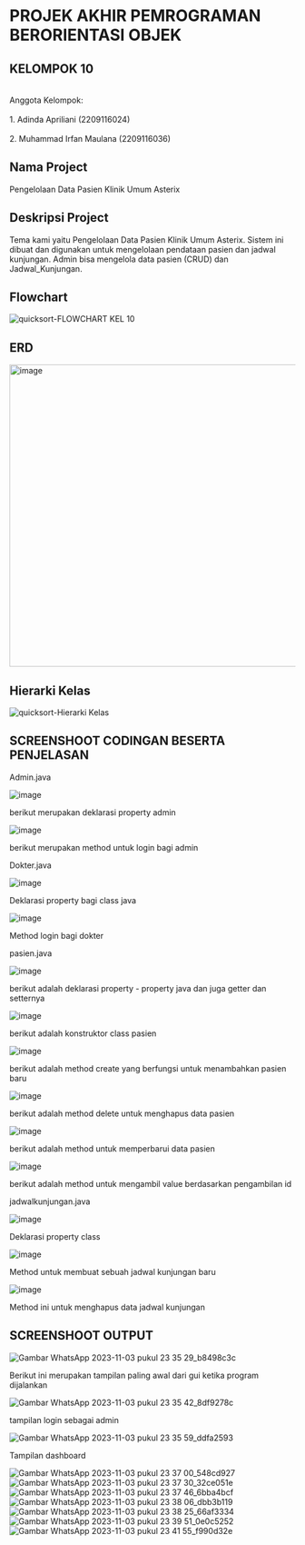 <h1>PROJEK AKHIR PEMROGRAMAN BERORIENTASI OBJEK</h1>

<h2>KELOMPOK 10</h2>
</br> Anggota Kelompok: </br>
</br> 1. Adinda Apriliani (2209116024) </br>
</br> 2. Muhammad Irfan Maulana (2209116036) </br>

<h2>Nama Project</h2>
Pengelolaan Data Pasien Klinik Umum Asterix

<h2>Deskripsi Project</h2>
Tema kami yaitu Pengelolaan Data Pasien Klinik Umum Asterix. Sistem ini dibuat dan digunakan untuk mengelolaan pendataan pasien dan jadwal kunjungan. Admin bisa mengelola data pasien (CRUD) dan Jadwal_Kunjungan.


<h2>Flowchart</h2>

![quicksort-FLOWCHART KEL 10](https://github.com/PA-Kelompok-10/Klinik_Umum/assets/122151428/95974a26-43da-4476-94c3-e6e19cf78eb5)



<h2>ERD</h2>

<img width="532" alt="image" src="https://github.com/PA-Kelompok-10/Klinik_Umum/assets/122151428/a2a929d8-9295-4398-a7c0-eb200aec3f2f">


<h2>Hierarki Kelas</h2>

![quicksort-Hierarki Kelas](https://github.com/PA-Kelompok-10/Klinik_Umum/assets/122151428/ec1125ee-5357-4f70-88e5-83c838952add)


<h2>SCREENSHOOT CODINGAN BESERTA PENJELASAN</h2>

Admin.java

![image](https://github.com/PA-Kelompok-10/Klinik_Umum/assets/121864328/a0a44240-3d64-4702-9830-8a898deef5c1)

berikut merupakan deklarasi property admin

![image](https://github.com/PA-Kelompok-10/Klinik_Umum/assets/121864328/c8f0c504-17b2-4eb0-add9-24fd3f8d6584)

berikut merupakan method untuk login bagi admin

Dokter.java

![image](https://github.com/PA-Kelompok-10/Klinik_Umum/assets/121864328/623e66df-1767-4561-a788-800e9f243c30)

Deklarasi property bagi class java

![image](https://github.com/PA-Kelompok-10/Klinik_Umum/assets/121864328/ddf80c72-57b6-4d67-adc2-3be53ff0ce67)

Method login bagi dokter 

pasien.java

![image](https://github.com/PA-Kelompok-10/Klinik_Umum/assets/121864328/c3cc3292-2a52-4e14-88db-ab48d39cf96e)

berikut adalah deklarasi property - property java dan juga getter dan setternya

![image](https://github.com/PA-Kelompok-10/Klinik_Umum/assets/121864328/badf955c-4e7c-44c7-a593-3a0cf89f2037)

berikut adalah konstruktor class pasien

![image](https://github.com/PA-Kelompok-10/Klinik_Umum/assets/121864328/383bd415-0780-4c1e-92d1-d9a757e89a5a)

berikut adalah method create yang berfungsi untuk menambahkan pasien baru

![image](https://github.com/PA-Kelompok-10/Klinik_Umum/assets/121864328/038c1705-bcd5-4e70-aa68-60c432cbb8c3)

berikut adalah method delete untuk menghapus data pasien

![image](https://github.com/PA-Kelompok-10/Klinik_Umum/assets/121864328/c4685445-5874-474a-b546-0c3b9559e0b1)

berikut adalah method untuk memperbarui data pasien

![image](https://github.com/PA-Kelompok-10/Klinik_Umum/assets/121864328/1c393650-72e0-4d78-90a4-9449ce2a48aa)

berikut adalah method untuk mengambil value berdasarkan pengambilan id

jadwalkunjungan.java

![image](https://github.com/PA-Kelompok-10/Klinik_Umum/assets/121864328/dd0949f2-19f6-4a06-832c-372545be93a6)

Deklarasi property class

![image](https://github.com/PA-Kelompok-10/Klinik_Umum/assets/121864328/39c95669-90d7-4053-9620-dfa63acb812a)

Method untuk membuat sebuah jadwal kunjungan baru

![image](https://github.com/PA-Kelompok-10/Klinik_Umum/assets/121864328/f4dac14c-046e-46af-88b7-078e5b103390)

Method ini untuk menghapus data jadwal kunjungan








<h2>SCREENSHOOT OUTPUT</h2>

![Gambar WhatsApp 2023-11-03 pukul 23 35 29_b8498c3c](https://github.com/PA-Kelompok-10/Klinik_Umum/assets/122151428/959671f3-9059-4194-a4c7-4f20d2b979c4)

Berikut ini merupakan tampilan paling awal dari gui ketika program dijalankan

![Gambar WhatsApp 2023-11-03 pukul 23 35 42_8df9278c](https://github.com/PA-Kelompok-10/Klinik_Umum/assets/122151428/5af6be1c-73ff-4439-b844-19d1034fd3df)

tampilan login sebagai admin





![Gambar WhatsApp 2023-11-03 pukul 23 35 59_ddfa2593](https://github.com/PA-Kelompok-10/Klinik_Umum/assets/122151428/e3de025f-3ff3-43e9-b5e8-1b7bfb087604)

Tampilan dashboard

![Gambar WhatsApp 2023-11-03 pukul 23 37 00_548cd927](https://github.com/PA-Kelompok-10/Klinik_Umum/assets/122151428/c72926ee-f8f1-47e8-b43c-cb8e6f74a521)
![Gambar WhatsApp 2023-11-03 pukul 23 37 30_32ce051e](https://github.com/PA-Kelompok-10/Klinik_Umum/assets/122151428/51641efb-18bd-4b0d-a4e5-f2a1fbfe50ce)
![Gambar WhatsApp 2023-11-03 pukul 23 37 46_6bba4bcf](https://github.com/PA-Kelompok-10/Klinik_Umum/assets/122151428/08141599-69d9-434a-ba76-ddbc3956dc4f)
![Gambar WhatsApp 2023-11-03 pukul 23 38 06_dbb3b119](https://github.com/PA-Kelompok-10/Klinik_Umum/assets/122151428/8a3f9274-1ea2-4a57-8793-fcace1058acd)
![Gambar WhatsApp 2023-11-03 pukul 23 38 25_66af3334](https://github.com/PA-Kelompok-10/Klinik_Umum/assets/122151428/8a0c7db6-9d0a-4180-b7a0-47820bb61a97)
![Gambar WhatsApp 2023-11-03 pukul 23 39 51_0e0c5252](https://github.com/PA-Kelompok-10/Klinik_Umum/assets/122151428/499659bf-6b01-478e-8a54-ced03f97cb7f)
![Gambar WhatsApp 2023-11-03 pukul 23 41 55_f990d32e](https://github.com/PA-Kelompok-10/Klinik_Umum/assets/122151428/2bbca59e-e66c-4fd5-be7b-2eb2e9a9deb6)









